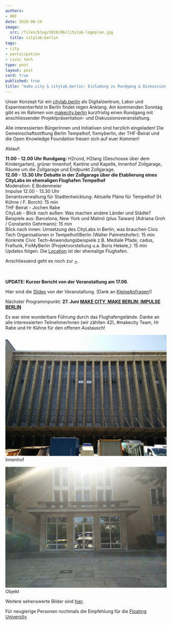 ```yaml
---
authors: 
- OKF
date: 2018-06-14
image:
  src: /files/blog/2018/06/citylab-lageplan.jpg
  title: citylab.berlin
tags:
- city
- participation
- civic tech
type: post
layout: post
card: true
published: true
title: "make.city & citylab.berlin: Einladung zu Rundgang & Diskussion am 17. Juni" 
---
```

Unser Konzept für ein <a href="http://citylab.berlin">citylab.berlin</a> als Digitalzentrum, Labor und Experimentierfeld in Berlin findet regen Anklang. Am kommenden Sonntag gibt es im Rahmen von <a href="http://makecity.berlin">makecity.berlin</a> kurzfristig einen Rundgang mit anschliessender Projektpräsentation- und Diskussionsveranstaltung.

Alle interessierten BürgerInnen und Initiativen sind herzlich eingeladen! Die Gemeinschaftsstiftung Berlin Tempelhof, fixmyberlin, der THF-Beirat und die Open Knowledge Foundation freuen sich auf euer Kommen!

Ablauf:

<strong>11.00 - 12.00 Uhr Rundgang:</strong> H2rund, H2lang (Geschosse über dem Kindergarten), grüner Innenhof, Kantine und Kapelle, Innenhof Zollgarage, Räume um die Zollgarage und Endpunkt Zollgarage.<br>
<strong>12.00 - 13.30 Uhr Debatte in der Zollgarage über die Etablierung eines CityLabs im ehemaligen Flughafen Tempelhof</strong><br>
Moderation: E.Bodenmeier<br>
Impulse 12.00 - 13.30 Uhr<br>
Senantsverwaltung für Stadtentwicklung: Aktuelle Pläne für Tempelhof (H. Kühne / F. Borch): 15 min<br>
THF Beirat - Jochen Rabe<br>
CityLab - Blick nach außen: Was machen andere Länder und Städte? Beispiele aus: Barcelona, New York und Malmö (plus Taiwan) (Adriana Groh / Constantin Gehrmann): 15 min<br>
Blick nach innen: Umsetzung des CityLabs in Berlin, was brauchen Civic Tech Organisationen in Tempelhof/Berlin (Walter Palmetshofer): 15 min<br>
Konkrete Civic Tech-Anwendungsbeispiele z.B. Mediale Pfade, cadus, Freifunk, FixMyBerlin (Projektvorstellung u.a. Boris Hekele,): 15 min<br>
Updates folgen.
<a id="update"></a>
Die <a href="https://www.openstreetmap.org/relation/3133647#map=18/52.48375/13.38919">Location</a> ist der ehemalige Flughafen.

Anschliessend geht es noch zur [~](http://www.floatinguniversity.org/en/).


<br><br>
<b>UPDATE: Kurzer Bericht von der Veranstaltung am 17.06</b>. 

Hier sind die [Slides](https://docs.google.com/presentation/d/1zqa12hnGw_l95aHFg9jEltqVb7UMX9T6yO1XaK65G7g/edit#slide=id.p6) von der Veranstaltung. (Dank an [KleineAnfragen](https://kleineanfragen.de)!)

Nächster Programmpunkt:
<b>27. Juni [MAKE CITY, MAKE BERLIN: IMPULSE BERLIN](http://makecity.berlin/en/events/make-city-make-berlin-impulse-berlin/)</b>

Es war eine wunderbare Führung durch das Flughafengelände. 
Danke an alle interessierten TeilnehmerInnen (wir zählten 42), #makecity Team, Hr Rabe und Hr Kühne für den offenen Austausch! 

![Innenhof](/files/blog/2018/06/20180617_innenhof.jpg "Innenhof")Innenhof

![Objekt](/files/blog/2018/06/20180617-objektderbegierde.jpg "Objekt") Objekt

Weitere sehenswerte Bilder sind [hier](https://drive.google.com/drive/folders/1vCq6jtPQJaxZp8iZaoyAQzLXG7YpQcHn).


Für neugierige Personen nochmals die Empfehlung für die [Floating University](http://www.floatinguniversity.org/en/kalender/).
